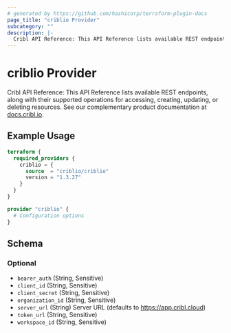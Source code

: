 ```yaml
---
# generated by https://github.com/hashicorp/terraform-plugin-docs
page_title: "criblio Provider"
subcategory: ""
description: |-
  Cribl API Reference: This API Reference lists available REST endpoints, along with their supported operations for accessing, creating, updating, or deleting resources. See our complementary product documentation at docs.cribl.io http://docs.cribl.io.
---
```


# criblio Provider

Cribl API Reference: This API Reference lists available REST endpoints, along with their supported operations for accessing, creating, updating, or deleting resources. See our complementary product documentation at [docs.cribl.io](http://docs.cribl.io).

## Example Usage

```terraform
terraform {
  required_providers {
    criblio = {
      source  = "criblio/criblio"
      version = "1.3.27"
    }
  }
}

provider "criblio" {
  # Configuration options
}
```

<!-- schema generated by tfplugindocs -->
## Schema

### Optional

- `bearer_auth` (String, Sensitive)
- `client_id` (String, Sensitive)
- `client_secret` (String, Sensitive)
- `organization_id` (String, Sensitive)
- `server_url` (String) Server URL (defaults to https://app.cribl.cloud)
- `token_url` (String, Sensitive)
- `workspace_id` (String, Sensitive)
